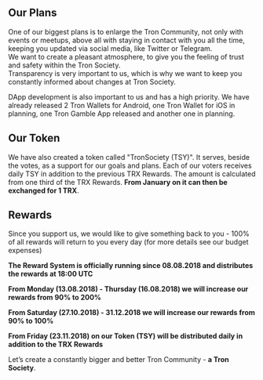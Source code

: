## Our Plans
One of our biggest plans is to enlarge the Tron Community, not only with events or meetups, above all with staying in contact with you all the time, keeping you updated via social media, like Twitter or Telegram.  
We want to create a pleasant atmosphere, to give you the feeling of trust and safety within the Tron Society.  
Transparency is very important to us, which is why we want to keep you constantly informed about changes at Tron Society.

DApp development is also important to us and has a high priority. We have already released 2 Tron Wallets for Android, one Tron Wallet for iOS in planning, one Tron Gamble App released and another one in planning. 

## Our Token
We have also created a token called "TronSociety (TSY)". It serves, beside the votes, as a support for our goals and plans. Each of our voters receives daily TSY in addition to the previous TRX Rewards. The amount is calculated from one third of the TRX Rewards. __From January on it can then be exchanged for 1 TRX__.

## Rewards
Since you support us, we would like to give something back to you - 100% of all rewards will return to you every day (for more details see our budget expenses)

__The Reward System is officially running since 08.08.2018 and distributes the rewards at 18:00 UTC__

__From Monday (13.08.2018) - Thursday (16.08.2018) we will increase our rewards from 90% to 200%__

__From Saturday (27.10.2018) - 31.12.2018 we will increase our rewards from 90% to 100%__

__From Friday (23.11.2018) on our Token (TSY) will be distributed daily in addition to the TRX Rewards__

Let’s create a constantly bigger and better Tron Community - __a Tron Society__.
